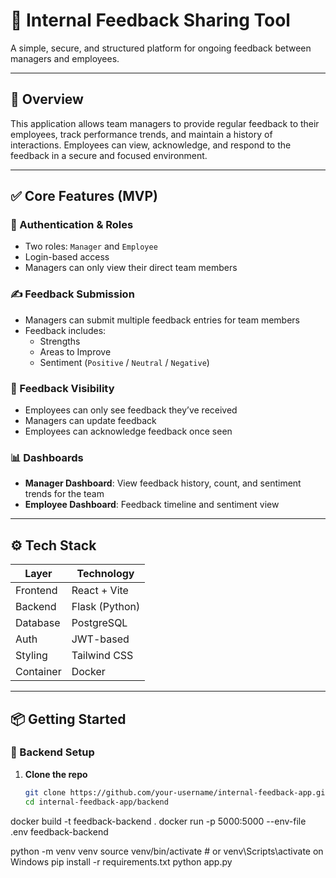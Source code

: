 # 📝 Internal Feedback Sharing Tool

A simple, secure, and structured platform for ongoing feedback between managers and employees.

---

## 🚀 Overview

This application allows team managers to provide regular feedback to their employees, track performance trends, and maintain a history of interactions. Employees can view, acknowledge, and respond to the feedback in a secure and focused environment.

---

## ✅ Core Features (MVP)

### 🔐 Authentication & Roles
- Two roles: `Manager` and `Employee`
- Login-based access
- Managers can only view their direct team members

### ✍️ Feedback Submission
- Managers can submit multiple feedback entries for team members
- Feedback includes:
  - Strengths
  - Areas to Improve
  - Sentiment (`Positive` / `Neutral` / `Negative`)

### 👀 Feedback Visibility
- Employees can only see feedback they’ve received
- Managers can update feedback
- Employees can acknowledge feedback once seen

### 📊 Dashboards
- **Manager Dashboard**: View feedback history, count, and sentiment trends for the team
- **Employee Dashboard**: Feedback timeline and sentiment view

---
## ⚙️ Tech Stack

| Layer     | Technology        |
|-----------|-------------------|
| Frontend  | React + Vite      |
| Backend   | Flask (Python)    |
| Database  | PostgreSQL        |
| Auth      | JWT-based         |
| Styling   | Tailwind CSS      |
| Container | Docker            |

---

## 📦 Getting Started

### 🔧 Backend Setup

1. **Clone the repo**
   ```bash
   git clone https://github.com/your-username/internal-feedback-app.git
   cd internal-feedback-app/backend
docker build -t feedback-backend .
docker run -p 5000:5000 --env-file .env feedback-backend


python -m venv venv
source venv/bin/activate  # or venv\Scripts\activate on Windows
pip install -r requirements.txt
python app.py
